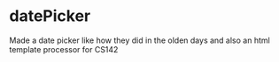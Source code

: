 # datePicker
Made a date picker like how they did in the olden days and also an html template processor
for CS142
